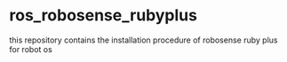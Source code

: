 # ros_robosense_rubyplus
this repository contains the installation procedure of robosense ruby plus for robot os 
